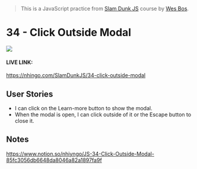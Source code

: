 > This is a JavaScript practice from [Slam Dunk JS](https://beginnerjavascript.com/) course by [Wes Bos](https://github.com/wesbos).

# 34 - Click Outside Modal

![](click-outside-modal.gif)

#### LIVE LINK: 

https://nhingo.com/SlamDunkJS/34-click-outside-modal

## User Stories

- I can click on the Learn-more button to show the modal.
- When the modal is open, I can click outside of it or the Escape button to close it.

## Notes

https://www.notion.so/nhiyngo/JS-34-Click-Outside-Modal-85fc3056db6648da8046a82a1897fa9f